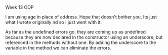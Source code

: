 Week 13
OOP

I am using age in place of address. Hope that doesn't bother you. 
Its just what I wrote originally nd so I just went with it.

As far as the undefined errors go, they are coming up as undefined because they are now declared in the constructor using an underscore, but referenced in the methods without one. By adding the underscore to the variable in the method we can eliminate the errors.